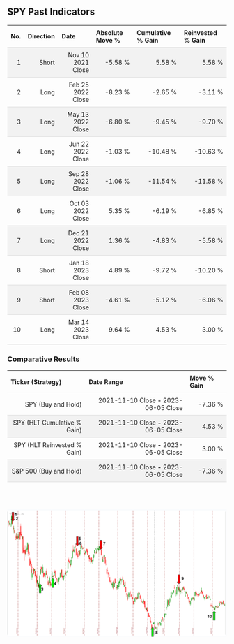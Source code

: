 
<style>
.hits {
            border-collapse: collapse;
            width: 100%;
        }
        .hits th, td {
            padding: 8px;
            border-bottom: 1px solid #ddd;
        }
        
        .hits td {text-align: right;}
        .hits th {text-align: left;}
        
        .hits tr:nth-child(even) {
            background-color: #f2f2f2;
        }
        
        .chartCol {
            width: 50%;
            float: left;
            padding: 20px;
        }  
</style>
    
<br>

## SPY Past Indicators

<table class="hits">
    <tr>
        <th>No.</th>
        <th>Direction</th>
        <th>Date</th>
        <th>Absolute Move %</th>
        <th>Cumulative % Gain</th>
        <th>Reinvested % Gain</th>
      </tr>
    <tr>
        <td>1</td>
        <td>Short</td>
        <td>Nov 10 2021 Close</td>
        <td>-5.58 %</td>
        <td>5.58 %</td>
        <td>5.58 %</td>
    </tr>
    <tr>
        <td>2</td>
        <td>Long</td>
        <td>Feb 25 2022 Close</td>
        <td>-8.23 %</td>
        <td>-2.65 %</td>
        <td>-3.11 %</td>
    </tr>
    <tr>
        <td>3</td>
        <td>Long</td>
        <td>May 13 2022 Close</td>
        <td>-6.80 %</td>
        <td>-9.45 %</td>
        <td>-9.70 %</td>
    </tr>
    <tr>
        <td>4</td>
        <td>Long</td>
        <td>Jun 22 2022 Close</td>
        <td>-1.03 %</td>
        <td>-10.48 %</td>
        <td>-10.63 %</td>
    </tr>
    <tr>
        <td>5</td>
        <td>Long</td>
        <td>Sep 28 2022 Close</td>
        <td>-1.06 %</td>
        <td>-11.54 %</td>
        <td>-11.58 %</td>
    </tr>
    <tr>
        <td>6</td>
        <td>Long</td>
        <td>Oct 03 2022 Close</td>
        <td>5.35 %</td>
        <td>-6.19 %</td>
        <td>-6.85 %</td>
    </tr>
    <tr>
        <td>7</td>
        <td>Long</td>
        <td>Dec 21 2022 Close</td>
        <td>1.36 %</td>
        <td>-4.83 %</td>
        <td>-5.58 %</td>
    </tr>
    <tr>
        <td>8</td>
        <td>Short</td>
        <td>Jan 18 2023 Close</td>
        <td>4.89 %</td>
        <td>-9.72 %</td>
        <td>-10.20 %</td>
    </tr>
    <tr>
        <td>9</td>
        <td>Short</td>
        <td>Feb 08 2023 Close</td>
        <td>-4.61 %</td>
        <td>-5.12 %</td>
        <td>-6.06 %</td>
    </tr>
    <tr>
        <td>10</td>
        <td>Long</td>
        <td>Mar 14 2023 Close</td>
        <td>9.64 %</td>
        <td>4.53 %</td>
        <td>3.00 %</td>
    </tr>
    
</table>

### Comparative Results

<table class="hits">
    <thead>
        <th>Ticker (Strategy)</th>
        <th>Date Range</th>
        <th>Move % Gain</th>
    </thead>
    <tbody>
        <tr>
            <td>SPY (Buy and Hold)</td>
            <td>2021-11-10 Close <b>-</b> 2023-06-05 Close</td>
            <td>-7.36 %</td>
        </tr>
        <tr>
            <td>SPY (HLT Cumulative % Gain)</td>
            <td>2021-11-10 Close <b>-</b> 2023-06-05 Close</td>
            <td>4.53 %</td>
        </tr>
        <tr>
            <td>SPY (HLT Reinvested % Gain)</td>
            <td>2021-11-10 Close <b>-</b> 2023-06-05 Close</td>
            <td>3.00 %</td>
        </tr>
        <tr>
            <td>S&P 500 (Buy and Hold)</td>
            <td>2021-11-10 Close <b>-</b> 2023-06-05 Close</td>
            <td>-7.36 %</td>
        </tr>
    </tbody>
</table>
<br>
<br>

![Plot](charts/TSLAstatic.png)